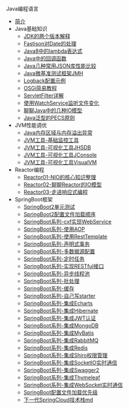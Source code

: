 Java编程语言

* [简介](markdown/Program/Java/_readme.md)
* Java基础知识
    * [JDK的两个版本解释](markdown/Program/Java/Core/JDK的两个版本解释.md)
    * [Fastjson对Date的处理](markdown/Program/Java/Core/Fastjson对Date的处理.md)
    * [Java8中的lambda表达式](markdown/Program/Java/Core/Java8中的lambda表达式.md)
    * [Java中的回调函数](markdown/Program/Java/Core/Java中的回调函数.md)
    * [Java几种常用JSON库性能比较](markdown/Program/Java/Core/Java几种常用JSON库性能比较.md)
    * [Java微基准测试框架JMH](markdown/Program/Java/Core/Java微基准测试框架JMH.md)
    * [Logback配置示例](markdown/Program/Java/Core/Logback配置示例.md)
    * [OSGi简易教程](markdown/Program/Java/Core/OSGi简易教程.md)
    * [ServletFilter详解](markdown/Program/Java/Core/ServletFilter详解.md)
    * [使用WatchService监听文件变化](markdown/Program/Java/Core/使用WatchService监听文件变化.md)
    * [聊聊Java中的几种IO模型](markdown/Program/Java/Core/聊聊Java中的几种IO模型.md)
    * [Java泛型的PECS原则](markdown/Program/Java/Core/Java泛型的PECS原则.md)
* JVM性能调优
    * [Java内存区域与内存溢出异常](markdown/Program/Java/JVM/Java内存区域与内存溢出异常.md)
    * [JVM工具-基础监控工具](markdown/Program/Java/JVM/JVM工具-基础监控工具.md)
    * [JVM工具-可视化工具JHSDB](markdown/Program/Java/JVM/JVM工具-可视化工具JHSDB.md)
    * [JVM工具-可视化工具JConsole](markdown/Program/Java/JVM/JVM工具-可视化工具JConsole.md)
    * [JVM工具-可视化工具VisualVM](markdown/Program/Java/JVM/JVM工具-可视化工具VisualVM.md)
* Reactor编程
    * [Reactor01-NIO的核心知识整理](markdown/Program/Java/Reactor/Reactor01-NIO的核心知识整理.md)
    * [Reactor02-聊聊Reactor的IO模型](markdown/Program/Java/Reactor/Reactor02-聊聊Reactor的IO模型.md)
    * [Reactor03-走进响应式编程](markdown/Program/Java/Reactor/Reactor03-走进响应式编程.md)
* SpringBoot框架
    * [SpringBoot2单元测试](markdown/Program/Java/SpringBoot/SpringBoot2单元测试.md)
    * [SpringBoot2配置文件加载顺序](markdown/Program/Java/SpringBoot/SpringBoot2配置文件加载顺序.md)
    * [SpringBoot系列-cxf实现WebService](markdown/Program/Java/SpringBoot/SpringBoot系列-cxf实现WebService.md)
    * [SpringBoot系列-使用AOP](markdown/Program/Java/SpringBoot/SpringBoot系列-使用AOP.md)
    * [SpringBoot系列-使用RestTemplate](markdown/Program/Java/SpringBoot/SpringBoot系列-使用RestTemplate.md)
    * [SpringBoot系列-声明式事务](markdown/Program/Java/SpringBoot/SpringBoot系列-声明式事务.md)
    * [SpringBoot系列-多数据源配置](markdown/Program/Java/SpringBoot/SpringBoot系列-多数据源配置.md)
    * [SpringBoot系列-定时任务](markdown/Program/Java/SpringBoot/SpringBoot系列-定时任务.md)
    * [SpringBoot系列-实现RESTful接口](markdown/Program/Java/SpringBoot/SpringBoot系列-实现RESTful接口.md)
    * [SpringBoot系列-异步线程池](markdown/Program/Java/SpringBoot/SpringBoot系列-异步线程池.md)
    * [SpringBoot系列-批处理](markdown/Program/Java/SpringBoot/SpringBoot系列-批处理.md)
    * [SpringBoot系列-缓存](markdown/Program/Java/SpringBoot/SpringBoot系列-缓存.md)
    * [SpringBoot系列-自己写starter](markdown/Program/Java/SpringBoot/SpringBoot系列-自己写starter.md)
    * [SpringBoot系列-集成Echarts](markdown/Program/Java/SpringBoot/SpringBoot系列-集成Echarts.md)
    * [SpringBoot系列-集成Hibernate](markdown/Program/Java/SpringBoot/SpringBoot系列-集成Hibernate.md)
    * [SpringBoot系列-集成JWT认证](markdown/Program/Java/SpringBoot/SpringBoot系列-集成JWT认证.md)
    * [SpringBoot系列-集成MongoDB](markdown/Program/Java/SpringBoot/SpringBoot系列-集成MongoDB.md)
    * [SpringBoot系列-集成MyBatis](markdown/Program/Java/SpringBoot/SpringBoot系列-集成MyBatis.md)
    * [SpringBoot系列-集成RabbitMQ](markdown/Program/Java/SpringBoot/SpringBoot系列-集成RabbitMQ.md)
    * [SpringBoot系列-集成Redis](markdown/Program/Java/SpringBoot/SpringBoot系列-集成Redis.md)
    * [SpringBoot系列-集成Shiro权限管理](markdown/Program/Java/SpringBoot/SpringBoot系列-集成Shiro权限管理.md)
    * [SpringBoot系列-集成SocketIO实时通信](markdown/Program/Java/SpringBoot/SpringBoot系列-集成SocketIO实时通信.md)
    * [SpringBoot系列-集成Swagger2](markdown/Program/Java/SpringBoot/SpringBoot系列-集成Swagger2.md)
    * [SpringBoot系列-集成Thymeleaf](markdown/Program/Java/SpringBoot/SpringBoot系列-集成Thymeleaf.md)
    * [SpringBoot系列-集成WebSocket实时通信](markdown/Program/Java/SpringBoot/SpringBoot系列-集成WebSocket实时通信.md)
    * [SpringBoot配置文件加载优先级](markdown/Program/Java/SpringBoot/SpringBoot配置文件加载优先级.md)
    * [下一代SpringCloud技术栈md](markdown/Program/Java/SpringBoot/下一代SpringCloud技术栈.md)
